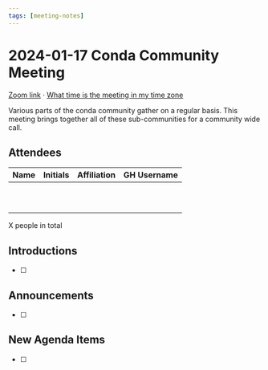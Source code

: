 ```yaml
---
tags: [meeting-notes]
---
```

# 2024-01-17 Conda Community Meeting 

[Zoom link](https://zoom.us/j/9138593505) · [What time is the meeting in my time zone](https://dateful.com/convert/utc?t=5pm)

Various parts of the conda community gather on a regular basis. This meeting brings together all of these sub-communities for a community wide call.

## Attendees

| Name                   | Initials | Affiliation  | GH Username      |
| ---------------------- | -------- | ------------ | ---------------- |
|                        |          |              |                  |
|                        |          |              |                  |
|                        |          |              |                  |
|                        |          |              |                  |
|                        |          |              |                  |
|                        |          |              |                  |
|                        |          |              |                  |
|                        |          |              |                  |
|                        |          |              |                  |
|                        |          |              |                  |

X people in total

## Introductions

- [ ]

## Announcements

- [ ]

## New Agenda Items

- [ ]

